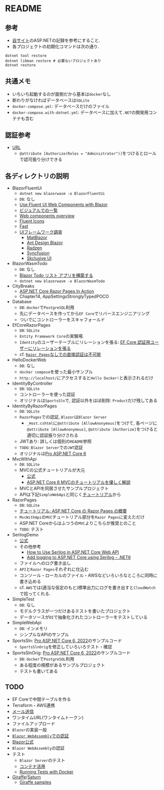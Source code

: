 # README

## 参考
- [自サイト](https://phasetr.com/archive/fc/pg/fsharp/#f)のASP.NETの記録を参考にすること.
- 各プロジェクトの初期化コマンドは次の通り.

```shell
dotnet tool restore
dotnet libman restore # 必要ないプロジェクトあり
dotnet restore
```

## 共通メモ
- いちいち起動するのが面倒だから基本は`docker`なし
- 断わりがなければデータベースは`SQLite`
- `docker-compose.yml`: データベースだけのファイル
- `docker-compose.with-dotnet.yml`: データベースに加えて`.NET`の開発用コンテナも含む

## 認証参考
- [URL](https://zenn.dev/okazuki/articles/add-auth-to-blazor-server-app)
    - `@attribute [Authorize(Roles = "Administrator")]`をつけるとロールで認可振り分けできる

## 各ディレクトリの説明
- BlazorFluentUi
    - `dotnet new blazorwasm -o BlazorFluentUi`
    - `DB`: なし
    - [Use Fluent UI Web Components with Blazor](https://learn.microsoft.com/ja-jp/fluent-ui/web-components/integrations/blazor)
    - [ビジュアルでの一覧](https://brave-cliff-0c0c93310.azurestaticapps.net/)
    - [Web components overview](https://learn.microsoft.com/en-us/fluent-ui/web-components/components/overview)
    - [Fluent Icons](https://fluenticons.co/)
    - [Fast](https://www.fast.design/)
    - [UIフレームワーク調査](https://blazor-master.com/blazor-ui-framework/)
        - [MatBlazor](https://www.matblazor.com/)
        - [Ant Design Blazor](https://antblazor.com/en-US/)
        - [Radzen](https://blazor.radzen.com/)
        - [Syncfusion](https://www.syncfusion.com/blazor-components)
        - [Skclusive UI](https://skclusive.github.io/Skclusive.Material.Docs/)
- BlazorWasmTodo
    - `DB`: なし
    - [Blazor Todo リスト アプリを構築する](https://learn.microsoft.com/ja-jp/aspnet/core/blazor/tutorials/build-a-blazor-app?view=aspnetcore-6.0&pivots=webassembly)
    - `dotnet new blazorwasm -o BlazorWasmTodo`
- CityBreaks
    - [ASP.NET Core Razor Pages In Action](https://github.com/mikebrind/Razor-Pages-In-Action)
    - Chapter14, AppSettingsStronglyTypedPOCO
- Database
    - `DB`: `docker`で`PostgreSQL`利用
    - 先にデータベースを作ってから`EF Core`でリバースエンジニアリング
    - ついでにコントローラーをスキャフォールド
- EfCoreRazorPages
    - `DB`: `SQLite`
    - `Entity Framework Core`の実験場.
    - `Identity`のユーザーテーブルにリレーションを張る: [EF Core 認証用ユーザーにリレーションを張る](https://phasetr.com/archive/fc/pg/fsharp/)
    - cf. [`Razor Pages`なしでの直接認証は不可能](https://learn.microsoft.com/ja-jp/aspnet/core/security/authentication/scaffold-identity?view=aspnetcore-7.0&tabs=netcore-cli#style-authentication-endpoints)
- HelloDockerWeb
    - `DB`: なし
    - `docker compose`を使った最小サンプル
    - `http://localhost/`にアクセスすると`Hello Docker!`と表示されるだけ
- IdentityByController
    - `DB`: `SQLite`
    - コントローラーを使った認証
    - オリジナルは`SportsSln`で, 認証以外をほぼ削除: `Product`だけ残してある
- IdentityByRazorPages
    - `DB`: `SQLite`
    - `RazorPages`での認証, `Blazor`は`Blazor Server`
        - `_Host.cshtml`に`@attribute [AllowAnonymous]`をつけて,
          各ページに`@attribute [AllowAnonymous]`,
          `@attribute [Authorize]`をつけると適切に認証振り分けされる
    - JWTあり: 詳しくは個別の`README`参照
    - `TODO`: `Blazor Server`での`JWT`認証
    - オリジナルは[Pro ASP.NET Core 6 ](https://github.com/Apress/pro-asp.net-core-6/tree/main/39%20-%20ASP.NET%20Core%20Identity%20-%202/End%20of%20Chapter)
- MvcWithApi
    - `DB`: `SQLite`
    - MVCの公式チュートリアルが大元
        - [公式](https://learn.microsoft.com/ja-jp/aspnet/core/tutorials/first-mvc-app/start-mvc?view=aspnetcore-6.0&tabs=visual-studio)
        - [ASP.NET Core 6 MVCのチュートリアルを優しく解説](https://masa7blog.com/asp-net-core-6-mvc-tutorial/)
    - MVCとAPIを同居させたサンプルプロジェクト
    - APIは下記`SimpleWebApi`と同じく[チュートリアル](https://learn.microsoft.com/ja-jp/aspnet/core/tutorials/first-web-api?view=aspnetcore-7.0&tabs=visual-studio)から
- RazorPages
    - `DB`: `SQLite`
    - [チュートリアル: ASP.NET Core の Razor Pages の概要](https://learn.microsoft.com/ja-jp/aspnet/core/tutorials/razor-pages/razor-pages-start?view=aspnetcore-6.0&tabs=visual-studio-code)
    - `MvcWithApi`の`MVC`チュートリアル部分を`Razor Pages`に変えただけ
    - ASP.NET Coreからはふつうの`MVC`よりこちらが推奨とのこと
    - `TODO`: テスト
- SerilogDemo
    - [公式](https://serilog.net/)
    - その他参考
        - [How to Use Serilog in ASP.NET Core Web API](https://www.claudiobernasconi.ch/2022/01/28/how-to-use-serilog-in-asp-net-core-web-api/)
        - [Add logging to ASP.NET Core using Serilog - .NET6](https://blog.christian-schou.dk/use-serilog-with-asp-net-core-net6/)
    - ファイルへのログ書き出し
    - `API`と`Razor Pages`それぞれに仕込む
    - コンソール・ローカルのファイル・AWSなどいろいろなところに同時に書き込める
    - cf. `AWS`では(適当な仮定のもと)標準出力にログを書き出すと`CloudWatch`で拾ってくれる.
- SimpleTest
    - `DB`: なし
    - モデルクラスが一つだけあるテストを書いたプロジェクト
    - データソースが`DI`で抽象化されたコントローラーをテストしている
- SimpleWebApi
    - `DB`: インメモリ
    - シンプルなAPIのサンプル
- SportsSln: [Pro ASP.NET Core 6, 2022](https://github.com/Apress/pro-asp.net-core-6/tree/main/11%20-%20SportsStore%20-%205)のサンプルコード
    - `SportsSlnOrig`を修正していろいろテスト・確認
- SportsSlnOrig: [Pro ASP.NET Core 6, 2022](https://github.com/Apress/pro-asp.net-core-6/tree/main/11%20-%20SportsStore%20-%205)のサンプルコード
    - `DB`: `docker`で`PostgreSQL`利用
    - ある程度の規模があるサンプルプロジェクト
    - テストも書いてある

## TODO
- EF Coreで中間テーブルを作る
- Terraform・AWS連携
- [メール送信](https://learn.microsoft.com/ja-jp/aspnet/web-pages/overview/getting-started/11-adding-email-to-your-web-site)
- ワンタイムURL(ワンタイムトークン)
- ファイルアップロード
- `Blazor`の実装一般
- [`Blazor WebAssembly`での認証](https://blazor-master.com/identity-server-auth/)
- [Blazor公式](https://dotnet.microsoft.com/ja-jp/apps/aspnet/web-apps/blazor)
- `Blazor WebAssembly`の認証
- テスト
    - `Blazor Server`のテスト
    - [コンテナ活用](https://github.com/testcontainers/testcontainers-dotnet)
    - [Running Tests with Docker](https://github.com/dotnet/dotnet-docker/blob/main/samples/run-tests-in-sdk-container.md)
- [Giraffe](https://github.com/giraffe-fsharp/Giraffe)/[Saturn](https://saturnframework.org/)
    - [Giraffe samples](https://github.com/giraffe-fsharp/samples)
